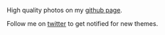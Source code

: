 High quality photos on my [github page](https://github.com/Vaporizer-dev/fluid-themehttps://github.com/Vaporizer-dev/Vaporizer-Vscode-Dark-Theme).

Follow me on [twitter](https://twitter.com/_Vaporizer) to get notified for new themes.
